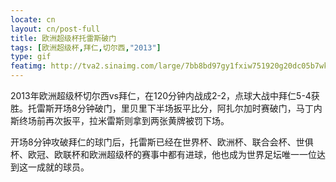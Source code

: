 ```yaml
---
locate: cn
layout: cn/post-full
title: 欧洲超级杯托雷斯破门
tags: [欧洲超级杯,拜仁,切尔西,"2013"]
type: gif
featimg: http://tva2.sinaimg.com/large/7bb8bd97gy1fxiw751920g20dc05b7wk.gif
---
```


2013年欧洲超级杯切尔西vs拜仁，在120分钟内战成2-2，点球大战中拜仁5-4获胜。托雷斯开场8分钟破门，里贝里下半场扳平比分，阿扎尔加时赛破门，马丁内斯终场前再次扳平，拉米雷斯则拿到两张黄牌被罚下场。
  
开场8分钟攻破拜仁的球门后，托雷斯已经在世界杯、欧洲杯、联合会杯、世俱杯、欧冠、欧联杯和欧洲超级杯的赛事中都有进球，他也成为世界足坛唯一一位达到这一成就的球员。